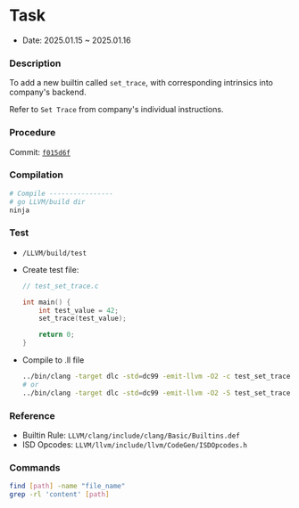 # Task
- Date: 2025.01.15 ~ 2025.01.16

### Description
To add a new builtin called `set_trace`, with corresponding intrinsics into company's backend.

Refer to `Set Trace` from company's individual instructions.

### Procedure

Commit: [`f015d6f`](https://github.com/ChipLTech/LLVM/commit/f015d6f51a6cdf332e19b9424fd6f06655abd68a)

### Compilation
```sh
# Compile ----------------
# go LLVM/build dir
ninja
```

### Test
- `/LLVM/build/test`

- Create test file:

    ```C
    // test_set_trace.c

    int main() {
        int test_value = 42;
        set_trace(test_value);

        return 0;
    }

- Compile to .ll file

    ```sh
    ../bin/clang -target dlc -std=dc99 -emit-llvm -O2 -c test_set_trace.c -o test_set_trace.ll
    # or
    ../bin/clang -target dlc -std=dc99 -emit-llvm -O2 -S test_set_trace.c -o test_set_trace.ll
    ```

### Reference
- Builtin Rule: `LLVM/clang/include/clang/Basic/Builtins.def`
- ISD Opcodes: `LLVM/llvm/include/llvm/CodeGen/ISDOpcodes.h`

### Commands
```sh
find [path] -name "file_name"
grep -rl 'content' [path]
```

